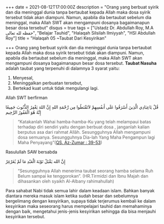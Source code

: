 +++
date = 2021-08-12T17:00:00Z
description = "Orang yang berbuat syirik dan dia meninggal dunia tanpa bertaubat kepada Allah maka dosa syirik tersebut tidak akan diampuni. Namun, apabila dia bertaubat sebelum dia meninggal, maka Allah SWT akan mengampuni dosanya bagaimanapun besar dosa tersebut"
disqus = true
tags = ["Ustadz Dr. Abdullah Roy, M.A حفظه لله تعالى", "Belajar Tauhid", "Halaqah Silsilah Ilmiyyah", "HSI Abdullah Roy"]
title = "Halaqah 05 ~Taubat Dari Kesyirikan"

+++
Orang yang berbuat syirik dan dia meninggal dunia tanpa bertaubat kepada Allah maka dosa syirik tersebut tidak akan diampuni. Namun, apabila dia bertaubat sebelum dia meninggal, maka Allah SWT akan mengampuni dosanya bagaimanapun besar dosa tersebut. **Taubat Nasuha** adalah taubat yang terpenuhi di dalamnya 3 syarat yaitu:

1. Menyesal,
2. Meninggalkan perbuatan tersebut,
3. Bertekad kuat untuk tidak mengulangi lagi.

Allah SWT berfirman

قُلْ يَاعِبَادِي الَّذِينَ أَسْرَفُوا عَلَى أَنفُسِهِمْ لاَتَقْنَطُوا مِن رَّحْمَةِ اللهِ إِنَّ اللهَ يَغْفِرُ الذُّنُوبَ جَمِيعًا إِنَّهُ هُوَ الْغَفُورُ الرَّحِيم

> “Katakanlah Wahai hamba-hamba-Ku yang telah melampaui batas terhadap diri sendiri yaitu dengan berbuat dosa , janganlah kalian berputus asa dari rahmat Allâh. Sesungguhnya Allah mengampuni dosa semuanya. Sesungguhnya Dia-lah Yang Maha Pengampun lagi Maha Penyayang”([QS. Az-Zumar : 39-53](https://quran.com/39:39?font=v1&translations=33))

Rasulullah SAW bersabda

إِنَّ الله يَقْبَلُ تَوْبَةَ الْعَبْدِ مَا لَمْ يُغَرْغِرْ

> “Sesungguhnya Allah menerima taubat seorang hamba selama Ruh Belum sampai ke tenggorokan”. (HR.Tirmidzi dan Ibnu Majah dan dihasankan oleh syaikh Al-Albany rahimahullah)

Para sahabat Nabi tidak semua lahir dalam keadaan islam. Bahkan banyak diantara mereka masuk islam ketika sudah besar dan sebelumnya bergelimang dengan kesyirikan, supaya tidak terjerumus kembali ke dalam kesyirikan maka seseorang harus mempelajari tauhid dan memahaminya dengan baik, mengetahui jenis-jenis kesyirikan sehingga dia bisa menjauhi kesyirikan tersebut.